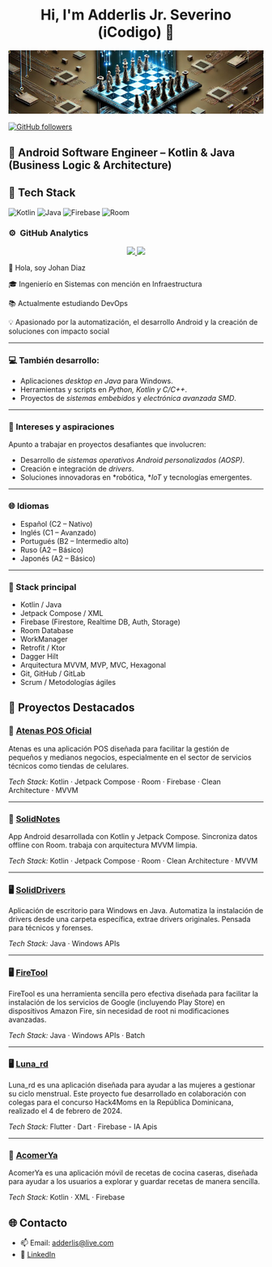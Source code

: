 <div align="center">
<h1 align="center">Hi, I'm Adderlis Jr. Severino (iCodigo) 👋</h1>
</div>
<img src="https://raw.githubusercontent.com/iC0d1g0/iC0d1g0/019ab9a78672d81d6fb7e4cefc06148918788728/1728880670993.jpeg">


[![GitHub followers](https://img.shields.io/github/followers/iC0d1g0?style=social)](https://github.com/iC0d1g0)

## 🧠 Android Software Engineer – Kotlin & Java (Business Logic & Architecture)

## 🧰 Tech Stack
![Kotlin](https://img.shields.io/badge/Kotlin-0095D5?style=for-the-badge&logo=kotlin&logoColor=white)
![Java](https://img.shields.io/badge/Java-ED8B00?style=for-the-badge&logo=java&logoColor=white)
![Firebase](https://img.shields.io/badge/Firebase-FFCA28?style=for-the-badge&logo=firebase&logoColor=black)
![Room](https://img.shields.io/badge/Room-007ACC?style=for-the-badge&logo=sqlite&logoColor=white)

### ⚙ &nbsp;GitHub Analytics

<p align="center">
<a href="https://github.com/iC0d1g0">
  <img height="180em" src="https://github-readme-stats-eight-theta.vercel.app/api?username=iC0d1g0&show_icons=true&theme=algolia&include_all_commits=true&count_private=true"/>
  <img height="180em" src="https://github-readme-stats-eight-theta.vercel.app/api/top-langs/?username=ArisGuimera&layout=compact&langs_count=8&theme=algolia"/>
</a>
</p>

👋 Hola, soy Johan Diaz 

🎓 Ingenierío en Sistemas con mención en Infraestructura 

📚 Actualmente estudiando DevOps 

💡 Apasionado por la automatización, el desarrollo Android y la creación de soluciones con impacto social 

---

### 💻 También desarrollo:
- Aplicaciones *desktop en Java* para Windows.
- Herramientas y scripts en *Python, Kotlin y C/C++*.
- Proyectos de *sistemas embebidos* y *electrónica avanzada SMD*.

---

### 🚀 Intereses y aspiraciones

Apunto a trabajar en proyectos desafiantes que involucren:

- Desarrollo de *sistemas operativos Android personalizados (AOSP)*.
- Creación e integración de *drivers*.
- Soluciones innovadoras en *robótica, **IoT* y tecnologías emergentes.

---

### 🌐 Idiomas

- Español (C2 – Nativo)  
- Inglés (C1 – Avanzado)  
- Portugués (B2 – Intermedio alto)  
- Ruso (A2 – Básico)  
- Japonés (A2 – Básico)

---

### 🧩 Stack principal

- Kotlin / Java  
- Jetpack Compose / XML  
- Firebase (Firestore, Realtime DB, Auth, Storage)  
- Room Database  
- WorkManager  
- Retrofit / Ktor  
- Dagger Hilt  
- Arquitectura MVVM, MVP, MVC, Hexagonal  
- Git, GitHub / GitLab  
- Scrum / Metodologías ágiles
  

## 🚀 Proyectos Destacados


### 📱 [Atenas POS Oficial](https://github.com/iC0d1g0/Atenas_POS_Oficial)

Atenas es una aplicación POS diseñada para facilitar la gestión de pequeños y medianos negocios, especialmente en el sector de servicios técnicos como tiendas de celulares.

*Tech Stack:* Kotlin · Jetpack Compose · Room · Firebase · Clean Architecture · MVVM

---

### 📱 [SolidNotes](https://github.com/iC0d1g0/SolidNotes)
App Android desarrollada con Kotlin y Jetpack Compose. Sincroniza datos offline con Room. trabaja con arquitectura MVVM limpia.

*Tech Stack:* Kotlin · Jetpack Compose · Room · Clean Architecture · MVVM

---

### 🖥 [SolidDrivers](https://github.com/iC0d1g0/SolidDrivers)
Aplicación de escritorio para Windows en Java. Automatiza la instalación de drivers desde una carpeta específica, extrae drivers originales. Pensada para técnicos y forenses.

*Tech Stack:* Java · Windows APIs 

---

### 🖥 [FireTool](https://github.com/iC0d1g0/FireTools/tree/main)
FireTool es una herramienta sencilla pero efectiva diseñada para facilitar la instalación de los servicios de Google (incluyendo Play Store) en dispositivos Amazon Fire, sin necesidad de root ni modificaciones avanzadas.

*Tech Stack:* Java · Windows APIs · Batch


---

### 🖥 [Luna_rd](https://github.com/iC0d1g0/LunaRD)
Luna_rd es una aplicación diseñada para ayudar a las mujeres a gestionar su ciclo menstrual. Este proyecto fue desarrollado en colaboración con colegas para el concurso Hack4Moms en la República Dominicana, realizado el 4 de febrero de 2024.

*Tech Stack:* Flutter · Dart · Firebase - IA Apis

---

### 🤖 [AcomerYa](https://github.com/iC0d1g0/AcomerYa)
AcomerYa es una aplicación móvil de recetas de cocina caseras, diseñada para ayudar a los usuarios a explorar y guardar recetas de manera sencilla.

*Tech Stack:* Kotlin · XML · Firebase



## 🌐 Contacto
- 📫 Email: adderlis@live.com  
- 💼 [LinkedIn]([tu-perfil-link](https://www.linkedin.com/in/adderlis-junior-severino-reyes-464179310/))
